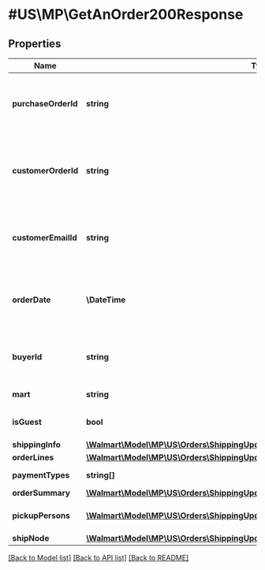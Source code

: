 # #US\MP\GetAnOrder200Response

## Properties

Name | Type | Description | Notes
------------ | ------------- | ------------- | -------------
**purchaseOrderId** | **string** | A unique ID associated with the seller's purchase order |
**customerOrderId** | **string** | A unique ID associated with the sales order for specified customer |
**customerEmailId** | **string** | The email address of the customer for the sales order |
**orderDate** | **\DateTime** | The date the customer submitted the sales order |
**buyerId** | **string** | Unique ID associated with the specified buyer | [optional]
**mart** | **string** | Mart information | [optional]
**isGuest** | **bool** | Indicates a guest customer | [optional]
**shippingInfo** | [**\Walmart\Model\MP\US\Orders\ShippingUpdates200ResponseOrderShippingInfo**](ShippingUpdates200ResponseOrderShippingInfo.md) |  |
**orderLines** | [**\Walmart\Model\MP\US\Orders\ShippingUpdates200ResponseOrderOrderLines**](ShippingUpdates200ResponseOrderOrderLines.md) |  |
**paymentTypes** | **string[]** | Payment Types | [optional]
**orderSummary** | [**\Walmart\Model\MP\US\Orders\ShippingUpdates200ResponseOrderOrderSummary**](ShippingUpdates200ResponseOrderOrderSummary.md) |  | [optional]
**pickupPersons** | [**\Walmart\Model\MP\US\Orders\ShippingUpdates200ResponseOrderPickupPersonsInner[]**](ShippingUpdates200ResponseOrderPickupPersonsInner.md) | List of pickup persons | [optional]
**shipNode** | [**\Walmart\Model\MP\US\Orders\ShippingUpdates200ResponseOrderShipNode**](ShippingUpdates200ResponseOrderShipNode.md) |  | [optional]


[[Back to Model list]](../) [[Back to API list]](../../Api/US/MP) [[Back to README]](../../README.md)
